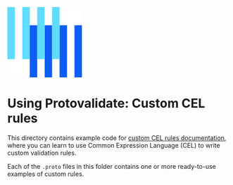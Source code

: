 ![The Buf logo](https://raw.githubusercontent.com/bufbuild/protovalidate/main/.github/buf-logo.svg)

# Using Protovalidate: Custom CEL rules

This directory contains example code for [custom CEL rules documentation][documentation], where you can learn to use Common Expression Language (CEL) to write custom validation rules.

Each of the `.proto` files in this folder contains one or more ready-to-use examples of custom rules.

[documentation]: https://buf.build/docs/protovalidate/schemas/custom-rules/
